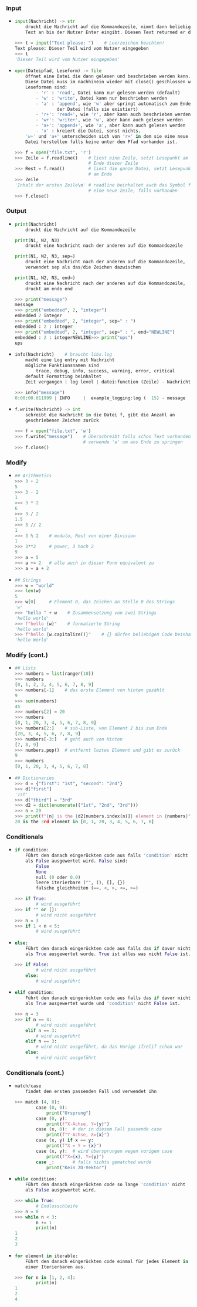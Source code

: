 ### 

### Input

- ```python
  input(Nachricht) -> str
      druckt die Nachricht auf die Kommandozeile, nimmt dann beliebigen
      Text an bis der Nutzer Enter eingibt. Diesen Text returned er dann.
  
  >>> t = input("Text please: ")    # Leerzeichen beachten!
  Text please: Dieser Teil wird vom Nutzer eingegeben
  >>> t
  'Dieser Teil wird vom Nutzer eingegeben'
  ```

- ```python
  open(Dateipfad, Leseform) -> file
      öffnet eine Datei die dann gelesen und beschrieben werden kann.
      Diese Datei muss im nachhinein wieder mit close() geschlossen werden.
      Leseformen sind:
          - 'r' : 'read', Datei kann nur gelesen werden (default)
          - 'w' : 'write', Datei kann nur beschrieben werden
          - 'a' : 'append', wie 'w' aber springt automatisch zum Ende
                  der Datei (falls sie existiert)
          - 'r+': 'read+', wie 'r', aber kann auch beschrieben werden
          - 'w+': 'write+', wie 'w', aber kann auch gelesen werden
          - 'a+': 'append+', wie 'a', aber kann auch gelesen werden
          - 'x' : kreiert die Datei, sonst nichts.
      'w+' und 'a+' unterscheiden sich von 'r+' in dem sie eine neue
      Datei herstellen falls keine unter dem Pfad vorhanden ist.
  
  >>> f = open("file.txt", 'r')
  >>> Zeile = f.readline()    # liest eine Zeile, setzt Lesepunkt am
                              # Ende diezer Zeile
  >>> Rest = f.read()         # liest die ganze Datei, setzt Lesepunk
                              # am Ende
  >>> Zeile
  'Inhalt der ersten Zeile\n' # readline beinhaltet auch das Symbol für
                              # eine neue Zeile, falls vorhanden
  >>> f.close()
  ```

<div style="page-break-after: always;"></div>

### Output

- ```python
  print(Nachricht)
      druckt die Nachricht auf die Kommandozeile
  
  print(N1, N2, N3)
      druckt eine Nachricht nach der anderen auf die Kommandozeile
  
  print(N1, N2, N3, sep=)
      druckt eine Nachricht nach der anderen auf die Kommandozeile,
      verwendet sep als das/die Zeichen dazwischen
  
  print(N1, N2, N3, end=)
      druckt eine Nachricht nach der anderen auf die Kommandozeile,
      druckt am ende end
  
  >>> print("message")
  message
  >>> print("embedded", 2, "integer")
  embedded 2 integer
  >>> print("embedded", 2, "integer", sep=" : ")
  embedded : 2 : integer
  >>> print("embedded", 2, "integer", sep=" : ", end="NEWLINE")
  embedded : 2 : integerNEWLINE>>> print("ups")
  ups
  ```

- ```python
  info(Nachricht)    # braucht libs.log
      macht eine Log entry mit Nachricht
      mögliche Funktionsnamen sind
          trace, debug, info, success, warning, error, critical
      default Formatting beinhaltet
      Zeit vergangen | log level | datei:function (Zeile) - Nachricht
  
  >>> info("message")
  0:00:00.011999 | INFO     |  example_logging:log (  15) - message
  ```

- ```python
  f.write(Nachricht) -> int
      schreibt die Nachricht in die Datei f, gibt die Anzahl an
      geschriebenen Zeichen zurück
  
  >>> f = open("file.txt", 'w')
  >>> f.write("message")    # überschreibt falls schon Text vorhanden!
                            # verwende 'a' um ans Ende zu springen
  >>> f.close()
  ```

<div style="page-break-after: always;"></div>

### Modify

- ```python
  ## Arithmetics
  >>> 3 + 2
  5
  >>> 3 - 2
  1
  >>> 3 * 2
  6
  >>> 3 / 2
  1.5
  >>> 3 // 2
  1
  >>> 3 % 2    # modulo, Rest von einer Division
  1
  >>> 3**2     # power, 3 hoch 2
  9
  >>> a = 5
  >>> a += 2   # alle auch in dieser Form equivalent zu
  >>> a = a + 2
  ```

- ```python
  ## Strings
  >>> w = "world"
  >>> len(w)
  5
  >>> w[0]     # Element 0, das Zeichen an Stelle 0 des Strings
  'w'
  >>> "hello " + w    # Zusammensetzung von zwei Strings
  'hello world'
  >>> f"hello {w}"    # formatierte String
  'hello world'
  >>> f"hello {w.capitalize()}"    # {} dürfen beliebigen Code beinhalten
  'hello World'
  ```

<div style="page-break-after: always;"></div>

### Modify (cont.)

- ```python
  ## Lists
  >>> numbers = list(ranger(10))
  >>> numbers
  [0, 1, 2, 3, 4, 5, 6, 7, 8, 9]
  >>> numbers[-1]    # das erste Element von hinten gezählt
  9
  >>> sum(numbers)
  45
  >>> numbers[2] = 20
  >>> numbers
  [0, 1, 20, 3, 4, 5, 6, 7, 8, 9]
  >>> numbers[2:]    # sub-Liste, von Element 2 bis zum Ende
  [20, 3, 4, 5, 6, 7, 8, 9]
  >>> numbers[-3:]   # geht auch von Hinten
  [7, 8, 9]
  >>> numbers.pop()  # entfernt leztes Element und gibt es zurück
  9
  >>> numbers
  [0, 1, 20, 3, 4, 5, 6, 7, 8]
  ```

- ```python
  ## Dictionaries
  >>> d = {"first": "1st", "second": "2nd"}
  >>> d["first"]
  '1st'
  >>> d["third"] = "3rd"
  >>> d2 = dict(enumerate(("1st", "2nd", "3rd")))
  >>> n = 20
  >>> print(f"{n} is the {d2[numbers.index(n)]} element in {numbers}")
  20 is the 3rd element in [0, 1, 20, 3, 4, 5, 6, 7, 8]
  ```

<div style="page-break-after: always;"></div>

### Conditionals

- ```python
  if condition:
      Führt den danach eingerückten code aus falls 'condition' nicht
      als False ausgewertet wird. False sind:
          False
          None
          null (0 oder 0.0)
          leere iterierbare ("", (), [], {})
          falsche gleichheiten (==, <, >, <=, >=)
  
  >>> if True:
          # wird ausgeführt
  >>> if "" or []:
          # wird nicht ausgeführt
  >>> n = 3
  >>> if 1 < n < 5:
          # wird ausgeführt
  ```

- ```python
  else:
      Führt den danach eingerückten code aus falls das if davor nicht
      als True ausgewertet wurde. True ist alles was nicht False ist.
  
  >>> if False:
          # wird nicht ausgeführt
      else:
          # wird ausgeführt
  ```

- ```python
  elif condition:
      Führt den danach eingerückten code aus falls das if davor nicht
      als True ausgewertet wurde und 'condition' nicht False ist.
  
  >>> n = 3
  >>> if n == 4:
          # wird nicht ausgeführt
      elif n == 3:
          # wird ausgeführt
      elif n == 3:
          # wird nicht ausgeführt, da das Vorige if/elif schon war
      else:
          # wird nicht ausgeführt
  ```

<div style="page-break-after: always;"></div>

### Conditionals (cont.)

- ```python
  match/case
      findet den ersten passenden Fall und verwendet ihn
  
  >>> match (4, 0):
          case (0, 0):
              print("Ursprung")
          case (0, y):
              print(f"X-Achse, Y={y}")
          case (x, 0):  # der in diesem Fall passende case
              print(f"Y-Achse, X={x}")
          case (x, y) if x == y:
              print(f"X = Y = {x}")
          case (x, y):  # wird übersprungen wegen vorigem case
              print(f"X={x}, Y={y}")
          case _:       # falls nichts gematched wurde
              print("Kein 2D-Vektor")
  ```

- ```python
  while condition:
      Führt den danach eingerückten code so lange 'condition' nicht
      als False ausgewertet wird.
  
  >>> while True:
          # Endlosschleife
  >>> n = 0
  >>> while n < 3:
          n += 1
          print(n)
  1
  2
  3
  ```

- ```python
  for element in iterable:
      Führt den danach eingerückten code einmal für jedes Element in
      einer Iterierbaren aus.
  
  >>> for n in [1, 2, 4]:
          print(n)
  1
  2
  4
  ```
